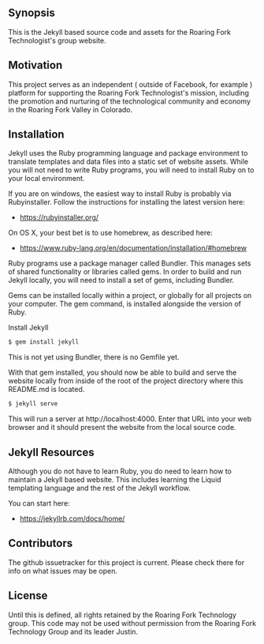 ## Synopsis

This is the Jekyll based source code and assets for the Roaring Fork Technologist's group website.

## Motivation

This project serves as an independent ( outside of Facebook, for example ) platform for supporting the Roaring Fork Technologist's mission, including the promotion and nurturing of the technological community and economy in the Roaring Fork Valley in Colorado.

## Installation

Jekyll uses the Ruby programming language and package environment to translate templates and data files into a static set of website assets. While you will not need to write Ruby programs, you will need to install Ruby on to your local environment.

If you are on windows, the easiest way to install Ruby is probably via Rubyinstaller. Follow the instructions for installing the latest version here:

* https://rubyinstaller.org/

On OS X, your best bet is to use homebrew, as described here:

* https://www.ruby-lang.org/en/documentation/installation/#homebrew

Ruby programs use a package manager called Bundler. This manages sets of shared functionality or libraries called gems. In order to build and run Jekyll locally, you will need to install a set of gems, including Bundler.

Gems can be installed locally within a project, or globally for all projects on your computer. The gem command, is installed alongside the version of Ruby.

Install Jekyll

```bash
$ gem install jekyll
```

This is not yet using Bundler, there is no Gemfile yet.

With that gem installed, you should now be able to build and serve the website locally from inside of the root of the project directory where this README.md is located.

```bash
$ jekyll serve
```

This will run a server at http://localhost:4000. Enter that URL into your web browser and it should present the website from the local source code.

## Jekyll Resources

Although you do not have to learn Ruby, you do need to learn how to maintain a Jekyll based website. This includes learning the Liquid templating language and the rest of the Jekyll workflow.

You can start here:

* https://jekyllrb.com/docs/home/


## Contributors

The github issuetracker for this project is current. Please check there for info on what issues may be open.

## License

Until this is defined, all rights retained by the Roaring Fork Technology group. This code may not be used without permission from the Roaring Fork Technology Group and its leader Justin.
